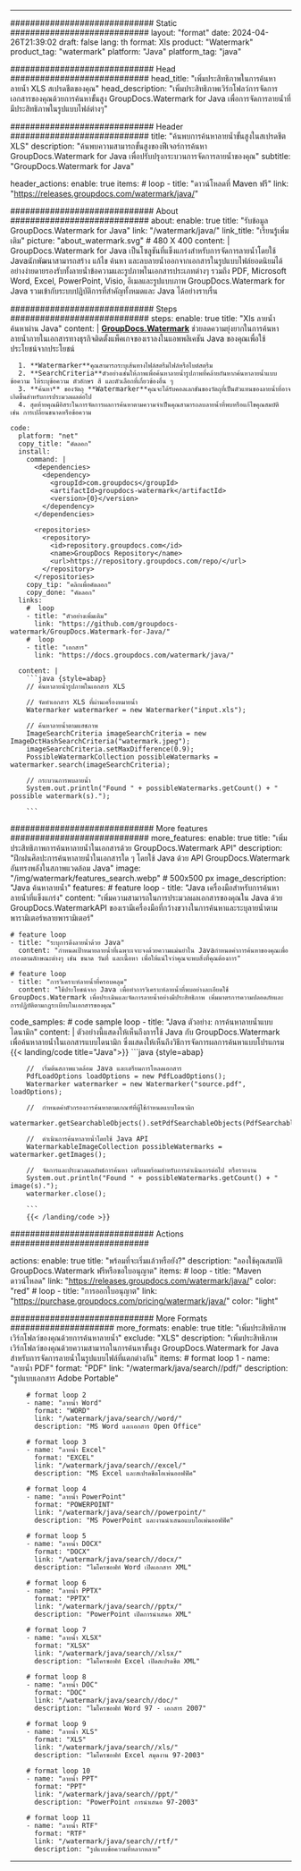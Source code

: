 
---
############################# Static ############################
layout: "format"
date:  2024-04-26T21:39:02
draft: false
lang: th
format: Xls
product: "Watermark"
product_tag: "watermark"
platform: "Java"
platform_tag: "java"

############################# Head ############################
head_title: "เพิ่มประสิทธิภาพในการค้นหาลายน้ำ XLS สเปรดชีตของคุณ"
head_description: "เพิ่มประสิทธิภาพเวิร์กโฟลว์การจัดการเอกสารของคุณด้วยการค้นหาขั้นสูง GroupDocs.Watermark for Java เพื่อการจัดการลายน้ำที่มีประสิทธิภาพในรูปแบบไฟล์ต่างๆ"

############################# Header ############################
title: "ค้นพบการค้นหาลายน้ำขั้นสูงในสเปรดชีต XLS" 
description: "ค้นพบความสามารถขั้นสูงของฟีเจอร์การค้นหา GroupDocs.Watermark for Java เพื่อปรับปรุงกระบวนการจัดการลายน้ำของคุณ"
subtitle: "GroupDocs.Watermark for Java" 

header_actions:
  enable: true
  items:
    #  loop
    - title: "ดาวน์โหลดที่ Maven ฟรี"
      link: "https://releases.groupdocs.com/watermark/java/"
      
############################# About ############################
about:
    enable: true
    title: "รับข้อมูล GroupDocs.Watermark for Java"
    link: "/watermark/java/"
    link_title: "เรียนรู้เพิ่มเติม"
    picture: "about_watermark.svg" # 480 X 400
    content: |
       GroupDocs.Watermark for Java เป็นโซลูชันที่แข็งแกร่งสำหรับการจัดการลายน้ำโดยใช้ Javaนักพัฒนาสามารถสร้าง แก้ไข ค้นหา และลบลายน้ำออกจากเอกสารในรูปแบบไฟล์ยอดนิยมได้อย่างง่ายดายรองรับทั้งลายน้ำข้อความและรูปภาพในเอกสารประเภทต่างๆ รวมถึง PDF, Microsoft Word, Excel, PowerPoint, Visio, อีเมลและรูปแบบภาพ GroupDocs.Watermark for Java รวมเข้ากับระบบปฏิบัติการที่สำคัญทั้งหมดและ Java ได้อย่างราบรื่น

############################# Steps ############################
steps:
    enable: true
    title: "Xls ลายน้ำ ค้นหาผ่าน Java"
    content: |
      **[GroupDocs.Watermark](https://products.groupdocs.com/watermark/java/)** ช่วยลดความยุ่งยากในการค้นหาลายน้ำภายในเอกสารทางธุรกิจติดตั้งแพ็คเกจของเราลงในแอพพลิเคชัน Java ของคุณเพื่อใช้ประโยชน์จากประโยชน์
      
      1. **Watermarker**คุณสามารถระบุเส้นทางไฟล์สตรีมไฟล์หรือไบต์สตรีม
      2. **SearchCriteria**ตัวอย่างเช่นให้ภาพเพื่อค้นหาลายน้ำรูปภาพที่คล้ายกันหากค้นหาลายน้ำแบบข้อความ ให้ระบุข้อความ ตัวอักษร สี และตัวเลือกที่เกี่ยวข้องอื่น ๆ
      3. **ค้นหา** ของวัตถุ **Watermarker**คุณจะได้รับคอลเลกชันของวัตถุที่เป็นตัวแทนของลายน้ำที่อาจเกิดขึ้นสำหรับการประมวลผลต่อไป
      4. สุดท้ายคุณมีอิสระในการจัดการผลการค้นหาตามความจำเป็นคุณสามารถลบลายน้ำที่พบหรือแก้ไขคุณสมบัติ เช่น การเปลี่ยนขนาดหรือข้อความ
   
    code:
      platform: "net"
      copy_title: "คัดลอก"
      install:
        command: |
          <dependencies>
            <dependency>
              <groupId>com.groupdocs</groupId>
              <artifactId>groupdocs-watermark</artifactId>
              <version>{0}</version>
            </dependency>
          </dependencies>

          <repositories>
            <repository>
              <id>repository.groupdocs.com</id>
              <name>GroupDocs Repository</name>
              <url>https://repository.groupdocs.com/repo/</url>
            </repository>
          </repositories>
        copy_tip: "คลิกเพื่อคัดลอก"
        copy_done: "คัดลอก"
      links:
        #  loop
        - title: "ตัวอย่างเพิ่มเติม"
          link: "https://github.com/groupdocs-watermark/GroupDocs.Watermark-for-Java/"
        #  loop
        - title: "เอกสาร"
          link: "https://docs.groupdocs.com/watermark/java/"
          
      content: |
        ```java {style=abap}
        // ค้นหาลายน้ำรูปภาพในเอกสาร XLS

        // จัดทำเอกสาร XLS ที่ผ่านเครื่องหมายน้ำ
        Watermarker watermarker = new Watermarker("input.xls");
        
        // ค้นหาลายน้ำตามแฮชภาพ
        ImageSearchCriteria imageSearchCriteria = new ImageDctHashSearchCriteria("watermark.jpeg");
        imageSearchCriteria.setMaxDifference(0.9);
        PossibleWatermarkCollection possibleWatermarks = watermarker.search(imageSearchCriteria);

        // กระบวนการพบลายน้ำ
        System.out.println("Found " + possibleWatermarks.getCount() + " possible watermark(s).");
        
        ```          
        
############################# More features ############################
more_features:
  enable: true
  title: "เพิ่มประสิทธิภาพการค้นหาลายน้ำในเอกสารด้วย GroupDocs.Watermark API"
  description: "ฝึกฝนศิลปะการค้นหาลายน้ำในเอกสารใด ๆ โดยใช้ Java ด้วย API GroupDocs.Watermark อันทรงพลังในสภาพแวดล้อม Java"
  image: "/img/watermark/features_search.webp" # 500x500 px
  image_description: "Java ค้นหาลายน้ำ"
  features:
    # feature loop
    - title: "Java เครื่องมือสำหรับการค้นหาลายน้ำที่แข็งแกร่ง"
      content: "เพิ่มความสามารถในการประมวลผลเอกสารของคุณใน Java ด้วย GroupDocs.WatermarkAPI ของเรามีเครื่องมือที่กว้างขวางในการค้นหาและระบุลายน้ำตามพารามิเตอร์หลายพารามิเตอร์"

    # feature loop
    - title: "ระบุการดึงลายน้ำด้วย Java"
      content: "กำหนดเป้าหมายลายน้ำที่เฉพาะเจาะจงด้วยความแม่นยำใน Javaกำหนดค่าการค้นหาของคุณเพื่อกรองตามลักษณะต่างๆ เช่น ขนาด วันที่ และเนื้อหา เพื่อให้แน่ใจว่าคุณจะพบสิ่งที่คุณต้องการ"

    # feature loop
    - title: "การวิเคราะห์ลายน้ำที่ครอบคลุม"
      content: "ใช้ประโยชน์จาก Java เพื่อทำการวิเคราะห์ลายน้ำที่พบอย่างละเอียดใช้ GroupDocs.Watermark เพื่อประเมินและจัดการลายน้ำอย่างมีประสิทธิภาพ เพิ่มมาตรการความปลอดภัยและการปฏิบัติตามกฎระเบียบในเอกสารของคุณ"
      
  code_samples:
    # code sample loop
    - title: "Java ตัวอย่าง: การค้นหาลายน้ำแบบไดนามิก"
      content: |
        ตัวอย่างนี้แสดงให้เห็นถึงการใช้ Java กับ GroupDocs.Watermark เพื่อค้นหาลายน้ำในเอกสารแบบไดนามิก ซึ่งแสดงให้เห็นถึงวิธีการจัดการผลการค้นหาแบบโปรแกรม
        {{< landing/code title="Java">}}
        ```java {style=abap}
        
        //  เริ่มต้นสภาพแวดล้อม Java และเตรียมการโหลดเอกสาร
        PdfLoadOptions loadOptions = new PdfLoadOptions();
        Watermarker watermarker = new Watermarker("source.pdf", loadOptions);

        //  กำหนดค่าตัวกรองการค้นหาตามเกณฑ์ที่ผู้ใช้กำหนดแบบไดนามิก
        watermarker.getSearchableObjects().setPdfSearchableObjects(PdfSearchableObjects.AttachedImages);

        //  ดำเนินการค้นหาลายน้ำโดยใช้ Java API
        WatermarkableImageCollection possibleWatermarks = watermarker.getImages();

        //  จัดการและประมวลผลลัพธ์การค้นหา เตรียมพร้อมสำหรับการดำเนินการต่อไป หรือรายงาน
        System.out.println("Found " + possibleWatermarks.getCount() + " image(s).");
        watermarker.close();

        ```
        {{< /landing/code >}}


############################# Actions ############################

actions:
  enable: true
  title: "พร้อมที่จะเริ่มแล้วหรือยัง?"
  description: "ลองใช้คุณสมบัติ GroupDocs.Watermark ฟรีหรือขอใบอนุญาต"
  items:
    #  loop
    - title: "Maven ดาวน์โหลด"
      link: "https://releases.groupdocs.com/watermark/java/"
      color: "red"
        #  loop
    - title: "การออกใบอนุญาต"
      link: "https://purchase.groupdocs.com/pricing/watermark/java/"
      color: "light"


############################# More Formats #####################
more_formats:
    enable: true
    title: "เพิ่มประสิทธิภาพเวิร์กโฟลว์ของคุณด้วยการค้นหาลายน้ำ"
    exclude: "XLS"
    description: "เพิ่มประสิทธิภาพเวิร์กโฟลว์ของคุณด้วยความสามารถในการค้นหาขั้นสูง GroupDocs.Watermark for Java สำหรับการจัดการลายน้ำในรูปแบบไฟล์ที่แตกต่างกัน"
    items: 
        # format loop 1
        - name: "ลายน้ำ PDF"
          format: "PDF"
          link: "/watermark/java/search//pdf/"
          description: "รูปแบบเอกสาร Adobe Portable"

        # format loop 2
        - name: "ลายน้ำ Word"
          format: "WORD"
          link: "/watermark/java/search//word/"
          description: "MS Word และเอกสาร Open Office"
          
        # format loop 3
        - name: "ลายน้ำ Excel"
          format: "EXCEL"
          link: "/watermark/java/search//excel/"
          description: "MS Excel และสเปรดชีตโอเพ่นออฟฟิศ"

        # format loop 4
        - name: "ลายน้ำ PowerPoint"
          format: "POWERPOINT"
          link: "/watermark/java/search//powerpoint/"
          description: "MS PowerPoint และงานนำเสนอแบบโอเพ่นออฟฟิศ"

        # format loop 5
        - name: "ลายน้ำ DOCX"
          format: "DOCX"
          link: "/watermark/java/search//docx/"
          description: "ไมโครซอฟท์ Word เปิดเอกสาร XML"
          
        # format loop 6
        - name: "ลายน้ำ PPTX"
          format: "PPTX"
          link: "/watermark/java/search//pptx/"
          description: "PowerPoint เปิดการนำเสนอ XML"
          
        # format loop 7
        - name: "ลายน้ำ XLSX"
          format: "XLSX"
          link: "/watermark/java/search//xlsx/"
          description: "ไมโครซอฟท์ Excel เปิดสเปรดชีต XML"

        # format loop 8
        - name: "ลายน้ำ DOC"
          format: "DOC"
          link: "/watermark/java/search//doc/"
          description: "ไมโครซอฟท์ Word 97 - เอกสาร 2007"

        # format loop 9
        - name: "ลายน้ำ XLS"
          format: "XLS"
          link: "/watermark/java/search//xls/"
          description: "ไมโครซอฟท์ Excel สมุดงาน 97-2003"

        # format loop 10
        - name: "ลายน้ำ PPT"
          format: "PPT"
          link: "/watermark/java/search//ppt/"
          description: "PowerPoint การนำเสนอ 97-2003"

        # format loop 11
        - name: "ลายน้ำ RTF"
          format: "RTF"
          link: "/watermark/java/search//rtf/"
          description: "รูปแบบข้อความที่หลากหลาย"

---